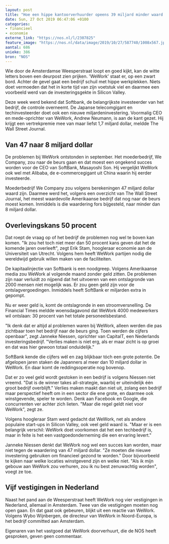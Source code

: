 ```yaml
---
layout: post
title: "Hoe een hippe kantoorverhuurder opeens 39 miljard minder waard werd"
date: Sun, 27 Oct 2019 06:47:06 +0100
categories: 
- financieel 
- economie 
externe_link: "https://nos.nl/l/2307825"
feature_image: "https://nos.nl/data/image/2019/10/27/587740/1008x567.jpg"
aantal: 686
unieke: 386
bron: "NOS"
---
```


<p>Wie door de Amsterdamse Weesperstraat loopt en goed kijkt, kan de witte letters boven een deurpost zien prijken. 'WeWork' staat er, op een zwart bord. Achter de gevel gaat een bedrijf schuil met hippe werkplekken. Niets doet vermoeden dat het in korte tijd van zijn voetstuk viel en daarmee een voorbeeld werd van de investeringsgekte in Silicon Valley.</p>
<p>Deze week werd bekend dat Softbank, de belangrijkste investeerder van het bedrijf, de controle overneemt. De Japanse telecomgigant en techinvesteerder doet ook een nieuwe miljardeninvestering. Voormalig CEO en mede-oprichter van WeWork, Andrew Neumann, is aan de kant gezet. Hij krijgt een vertrekpremie mee van maar liefst 1,7 miljard dollar, meldde The Wall Street Journal.</p>
<h2>Van 47 naar 8 miljard dollar</h2>
<p>De problemen bij WeWork ontstonden in september. Het moederbedrijf, We Company, zou naar de beurs gaan en dat moest een ongekend succes worden voor de CEO van SoftBank, Masayoshi Son. Hij vergelijkt WeWork ook wel met Alibaba, de e-commercegigant uit China waarin hij eerder investeerde.</p>
<p>Moederbedrijf We Company zou volgens berekeningen 47 miljard dollar waard zijn. Daarmee werd het, volgens een overzicht van The Wall Street Journal, het meest waardevolle Amerikaanse bedrijf dat nog naar de beurs moest komen. Inmiddels is die waardering fors bijgesteld, naar minder dan 8 miljard dollar.</p>
<h2>Overlevingskans 50 procent</h2>
<p>Dat roept de vraag op of het bedrijf de problemen nog wel te boven kan komen. "Ik zou het toch niet meer dan 50 procent kans geven dat het de komende jaren overleeft", zegt Erik Stam, hoogleraar economie aan de Universiteit van Utrecht. Volgens hem heeft WeWork partijen nodig die wereldwijd gebruik willen maken van de faciliteiten.</p>
<p>De kapitaalinjectie van Softbank is een noodgreep. Volgens Amerikaanse media zou WeWork al volgende maand zonder geld zitten. De problemen zijn naar verluidt zo nijpend dat het uitvoeren van een ontslagronde van 2000 mensen niet mogelijk was. Er zou geen geld zijn voor de ontslagvergoedingen. Inmiddels heeft SoftBank er miljarden extra in gepompt.</p>
<p>Nu er weer geld is, komt de ontslagronde in een stroomversnelling. De Financial Times meldde woensdagavond dat WeWork 4000 medewerkers wil ontslaan: 30 procent van het totale personeelsbestand.</p>
<p>"Ik denk dat er altijd al problemen waren bij WeWork, alleen werden die pas zichtbaar toen het bedrijf naar de beurs ging. Toen werden de cijfers openbaar", zegt Janneke Niessen, oprichter van CapitalT, een Nederlands investeringsbedrijf. "Verlies maken is niet erg, als er maar zicht is op groei en dat was hier gewoon totaal onduidelijk."</p>
<p>SoftBank kende die cijfers wél en zag blijkbaar tóch een grote potentie. De afgelopen jaren staken de Japanners al meer dan 10 miljard dollar in WeWork. En daar komt de reddingsoperatie nog bovenop.</p>
<p>Dat er zo veel geld wordt gestoken in een bedrijf is volgens Niessen niet vreemd. "Dat is de winner takes all-strategie, waarbij er uiteindelijk één groot bedrijf overblijft." Verlies maken maakt dan niet uit, zolang een bedrijf maar perspectief heeft om in een sector die ene grote, en daarmee ook winstgevende, speler te worden. Denk aan Facebook en Google, die concurrenten ver achter zich lieten. "Maar die regel geldt niet voor WeWork", zegt ze.</p>
<p>Volgens hoogleraar Stam werd gedacht dat WeWork, net als andere populaire start-ups in Silicon Valley, ook veel geld waard is. "Maar er is een belangrijk verschil: WeWork doet voorkomen dat het een techbedrijf is, maar in feite is het een vastgoedonderneming die een ervaring levert."</p>
<p>Janneke Niessen denkt dat WeWork nog wel een succes kan worden, maar niet tegen de waardering van 47 miljard dollar. "Ze moeten die nieuwe investering gebruiken om financieel gezond te worden." Door bijvoorbeeld te kijken naar welke locaties winstgevend zijn en welke niet. "Als ik mijn gebouw aan WeWork zou verhuren, zou ik nu best zenuwachtig worden", voegt ze toe.</p>
<h2>Vijf vestigingen in Nederland</h2>
<p>Naast het pand aan de Weesperstraat heeft WeWork nog vier vestigingen in Nederland, allemaal in Amsterdam. Twee van die vestigingen moeten nog open gaan. En dat gaat ook gebeuren, blijkt uit een reactie van WeWork. Volgens Wybo Wijnbergen, de directeur van WeWork in Noord-Europa, is het bedrijf committed aan Amsterdam.</p>
<p>Eigenaren van het vastgoed dat WeWork doorverhuurt, die de NOS heeft gesproken, geven geen commentaar.</p>
